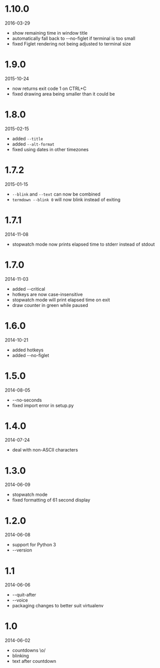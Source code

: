 1.10.0
======

2016-03-29

* show remaining time in window title
* automatically fall back to --no-figlet if terminal is too small
* fixed Figlet rendering not being adjusted to terminal size


1.9.0
=====

2015-10-24

* now returns exit code 1 on CTRL+C
* fixed drawing area being smaller than it could be


1.8.0
=====

2015-02-15

* added ``--title``
* added ``--alt-format``
* fixed using dates in other timezones


1.7.2
=====

2015-01-15

* ``--blink`` and ``--text`` can now be combined
* ``termdown --blink 0`` will now blink instead of exiting


1.7.1
=====

2014-11-08

* stopwatch mode now prints elapsed time to stderr instead of stdout


1.7.0
=====

2014-11-03

* added --critical
* hotkeys are now case-insensitive
* stopwatch mode will print elapsed time on exit
* draw counter in green while paused


1.6.0
=====

2014-10-21

* added hotkeys
* added --no-figlet


1.5.0
=====

2014-08-05

* --no-seconds
* fixed import error in setup.py


1.4.0
=====

2014-07-24

* deal with non-ASCII characters


1.3.0
=====

2014-06-09

* stopwatch mode
* fixed formatting of 61 second display


1.2.0
=====

2014-06-08

* support for Python 3
* --version


1.1
===

2014-06-06

* --quit-after
* --voice
* packaging changes to better suit virtualenv


1.0
===

2014-06-02

* countdowns \o/
* blinking
* text after countdown
